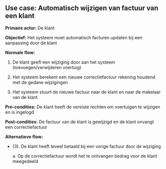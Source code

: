 ## Use case: Automatisch wijzigen van factuur van een klant

**Primaire actor:** De klant

**Objectief:** Het systeem moet automatisch facturen updaten bij een aanpassing door de klant

**Normale flow:**


1. De klant geeft een wijziging door aan het systeem (toevoegen/verwijderen voertuig)

2. Het systeem berekent een nieuwe correctiefactuur rekening houdend met de gedane wijzigingen

3. Het systeem stuurt de nieuwe factuur naar de klant en naar de makelaar van de klant


**Pre-condities:** De klant heeft de vereiste rechten om voertuigen te wijzigen en is ingelogd

**Post-condities:** De factuur van de klant is gewijzigd en de klant onvangt een correctiefactuur 

**Alternatieve flow:**

* (3). De klant heeft teveel betaald bij een vorige factuur door de wijziging

  a. Op de correctiefactuur wordt het te ontvangen bedrag voor de klant meegedeeld
